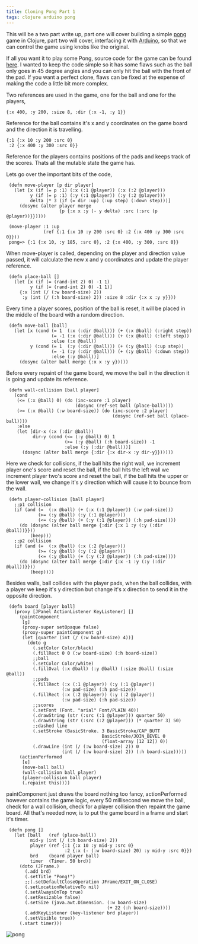 ```yaml
---
title: Cloning Pong Part 1
tags: clojure arduino pong
---
```


This will be a two part write up, part one will cover building a simple
[pong](http://en.wikipedia.org/wiki/Pong) game in Clojure, part two will
cover, interfacing it with [Arduino](http://www.arduino.cc/), so that we
can control the game using knobs like the original.

If all you want it to play some Pong, source code for the game can be found
[here](/code/clojure/pong.clj). I wanted to keep the code simple so it
has some flaws such as the ball only goes in 45 degree angles and you can
only hit the ball with the front of the pad. If you want a perfect clone,
flaws can be fixed at the expense of making the code a little bit more
complex.

Two references are used in the game, one for the ball and one for the
players,

    {:x 400, :y 200, :size 8, :dir {:x -1, :y 1}}

Reference for the ball contains it's x and y coordinates on the game
board and the direction it is travelling.

    {:1 {:x 10 :y 200 :src 0} 
     :2 {:x 400 :y 300 :src 0}}

Reference for the players contains positions of the pads and keeps track
of the scores. Thats all the mutable state the game has.

Lets go over the important bits of the code,

     (defn move-player [p dir player]
       (let [x (if (= p :1) (:x (:1 @player)) (:x (:2 @player)))
             y (if (= p :1) (:y (:1 @player)) (:y (:2 @player)))
             delta (* 3 (if (= dir :up) (:up step) (:down step)))]
         (dosync (alter player merge 
                        {p {:x x :y (- y delta) :src (:src (p @player))}}))))

     (move-player :1 :up 
                  (ref {:1 {:x 10 :y 200 :src 0} :2 {:x 400 :y 300 :src 0}}))
     pong=> {:1 {:x 10, :y 185, :src 0}, :2 {:x 400, :y 300, :src 0}}

When move-player is called, depending on the player and direction value
passed, it will calculate the new x and y coordinates and update the
player reference.

     (defn place-ball []
       (let [x (if (= (rand-int 2) 0) -1 1)
             y (if (= (rand-int 2) 0) -1 1)]
         {:x (int (/ (:w board-size) 2)) 
          :y (int (/ (:h board-size) 2)) :size 8 :dir {:x x :y y}}))

Every time a player scores, position of the ball is reset, it will be
placed in the middle of the board with a random direction.

     (defn move-ball [ball]
       (let [x (cond (= 1  (:x (:dir @ball))) (+ (:x @ball) (:right step))
                     (= -1 (:x (:dir @ball))) (+ (:x @ball) (:left step))
                     :else (:x @ball))
             y (cond (= 1  (:y (:dir @ball))) (+ (:y @ball) (:up step))
                     (= -1 (:y (:dir @ball))) (+ (:y @ball) (:down step))
                     :else (:y @ball))]
         (dosync (alter ball merge {:x x :y y}))))

Before every repaint of the game board, we move the ball in the
direction it is going and update its reference.

     (defn wall-collision [ball player]
       (cond
        (<= (:x @ball) 0) (do (inc-score :1 player)
                              (dosync (ref-set ball (place-ball))))
        (>= (:x @ball) (:w board-size)) (do (inc-score :2 player)
                                            (dosync (ref-set ball (place-ball))))
        :else
        (let [dir-x (:x (:dir @ball))
              dir-y (cond (<= (:y @ball) 0) 1
                          (>= (:y @ball) (:h board-size)) -1
                          :else (:y (:dir @ball)))]
          (dosync (alter ball merge {:dir {:x dir-x :y dir-y}})))))

Here we check for collisions, if the ball hits the right wall, we
increment player one's score and reset the ball, if the ball hits the
left wall we increment player two's score and reset the ball, if the
ball hits the upper or the lower wall, we change it's y direction which
will cause it to bounce from the wall.

     (defn player-collision [ball player]
       ;;p1 collision
       (if (and (=  (:x @ball) (+ (:x (:1 @player)) (:w pad-size)))
                (>= (:y @ball) (:y (:1 @player)))
                (<= (:y @ball) (+ (:y (:1 @player)) (:h pad-size))))
         (do (dosync (alter ball merge {:dir {:x 1 :y (:y (:dir @ball))}}))
             (beep)))
       ;;p2 collision
       (if (and (=  (:x @ball) (:x (:2 @player)))
                (>= (:y @ball) (:y (:2 @player)))
                (<= (:y @ball) (+ (:y (:2 @player)) (:h pad-size)))) 
         (do (dosync (alter ball merge {:dir {:x -1 :y (:y (:dir @ball))}}))
             (beep))))

Besides walls, ball collides with the player pads, when the ball
collides, with a player we keep it's y direction but change it's x
direction to send it in the opposite direction.

     (defn board [player ball]
       (proxy [JPanel ActionListener KeyListener] []
         (paintComponent
          [g]
          (proxy-super setOpaque false)
          (proxy-super paintComponent g)
          (let [quarter (int (/ (:w board-size) 4))] 
            (doto g
              (.setColor Color/black)
              (.fillRect 0 0 (:w board-size) (:h board-size))
              ;;ball
              (.setColor Color/white)
              (.fillOval (:x @ball) (:y @ball) (:size @ball) (:size @ball))
              ;;pads
              (.fillRect (:x (:1 @player)) (:y (:1 @player)) 
                         (:w pad-size) (:h pad-size))
              (.fillRect (:x (:2 @player)) (:y (:2 @player))
                         (:w pad-size) (:h pad-size))
              ;;scores
              (.setFont (Font. "arial" Font/PLAIN 40))
              (.drawString (str (:src (:1 @player))) quarter 50)
              (.drawString (str (:src (:2 @player))) (* quarter 3) 50)
              ;;dashed line
              (.setStroke (BasicStroke. 3 BasicStroke/CAP_BUTT 
                                        BasicStroke/JOIN_BEVEL 0 
                                        (float-array [12 12]) 0))
              (.drawLine (int (/ (:w board-size) 2)) 0
                         (int (/ (:w board-size) 2)) (:h board-size)))))
         (actionPerformed 
          [e] 
          (move-ball ball)
          (wall-collision ball player)
          (player-collision ball player)
          (.repaint this))))

paintComponent just draws the board nothing too fancy, actionPerformed
however contains the game logic, every 50 millisecond we move the ball,
check for a wall collision, check for a player collision then repaint the
game board. All that's needed now, is to put the game board in a frame and
start it's timer.

     (defn pong []
       (let [ball   (ref (place-ball))
             mid-y (int (/ (:h board-size) 2))
             player (ref {:1 {:x 10 :y mid-y :src 0} 
                          :2 {:x (- (:w board-size) 20) :y mid-y :src 0}})
             brd    (board player ball)
             timer  (Timer. 50 brd)]
         (doto (JFrame.)
           (.add brd)
           (.setTitle "Pong!")
           ;;(.setDefaultCloseOperation JFrame/EXIT_ON_CLOSE)
           (.setLocationRelativeTo nil)
           (.setAlwaysOnTop true)
           (.setResizable false)
           (.setSize (java.awt.Dimension. (:w board-size) 
                                          (+ 22 (:h board-size))))
           (.addKeyListener (key-listener brd player))
           (.setVisible true))
         (.start timer)))

![pong](/images/post/pong.png)
